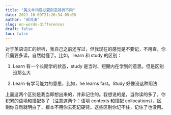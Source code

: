 ```yaml
---
title: "英文单词没必要刻意辨析不同"
date: 2021-10-09T21:26:34-05:00
author: "郝鸿涛"
slug: en-words-differences
draft: false
toc: false
---
```

对于英语词汇的辨析，我自己之前还写过，但我现在的感觉是不要记，不用查，你只需要多读，自然就懂了。比如， learn 和 study 的区别：

1. Learn 有一个长期学的状态，study 是当时、短期内在学到的意思。但是区别没那么大

2. Learn 有学习能力的意思，比如，he learns fast。Study 好像没这种用法

上面这两个区别是我当即想出来的，并非记住的。我想说的是，当你读的多了，你积累的语境和搭配多了（注意这两个：语境 contexts 和搭配 collocations），区别你自然就明白了，根本不用你去死记硬背。这些区别你记不住，记住了也没用。